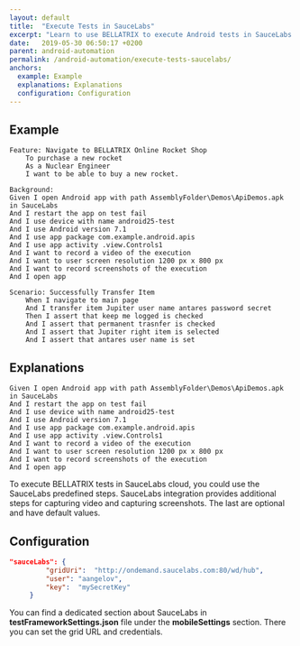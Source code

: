 ```yaml
---
layout: default
title:  "Execute Tests in SauceLabs"
excerpt: "Learn to use BELLATRIX to execute Android tests in SauceLabs."
date:   2019-05-30 06:50:17 +0200
parent: android-automation
permalink: /android-automation/execute-tests-saucelabs/
anchors:
  example: Example
  explanations: Explanations
  configuration: Configuration
---
```

Example
-------
```
Feature: Navigate to BELLATRIX Online Rocket Shop
	To purchase a new rocket
	As a Nuclear Engineer 
	I want to be able to buy a new rocket.

Background:
Given I open Android app with path AssemblyFolder\Demos\ApiDemos.apk in SauceLabs
And I restart the app on test fail
And I use device with name android25-test
And I use Android version 7.1
And I use app package com.example.android.apis
And I use app activity .view.Controls1
And I want to record a video of the execution
And I want to user screen resolution 1200 px x 800 px
And I want to record screenshots of the execution
And I open app

Scenario: Successfully Transfer Item
	When I navigate to main page
	And I transfer item Jupiter user name antares password secret
	Then I assert that keep me logged is checked
    And I assert that permanent trasnfer is checked
    And I assert that Jupiter right item is selected
    And I assert that antares user name is set
```
Explanations
------------
```
Given I open Android app with path AssemblyFolder\Demos\ApiDemos.apk in SauceLabs
And I restart the app on test fail
And I use device with name android25-test
And I use Android version 7.1
And I use app package com.example.android.apis
And I use app activity .view.Controls1
And I want to record a video of the execution
And I want to user screen resolution 1200 px x 800 px
And I want to record screenshots of the execution
And I open app
```
To execute BELLATRIX tests in SauceLabs cloud, you could use the SauceLabs predefined steps. SauceLabs integration provides additional steps for capturing video and capturing screenshots. The last are optional and have default values.

Configuration
-------------
```json
"sauceLabs": {
         "gridUri":  "http://ondemand.saucelabs.com:80/wd/hub",
         "user": "aangelov",
         "key":  "mySecretKey"
     }
```
You can find a dedicated section about SauceLabs in **testFrameworkSettings.json** file under the **mobileSettings** section. There you can set the grid URL and credentials.